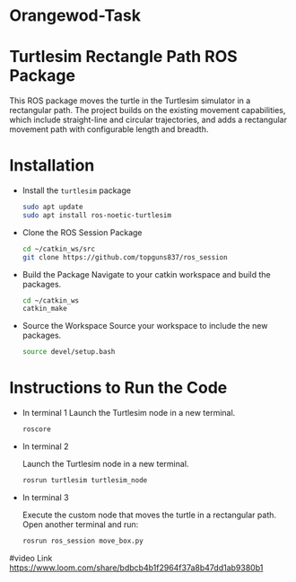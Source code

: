 # Orangewod-Task

# Turtlesim Rectangle Path ROS Package

This ROS package moves the turtle in the Turtlesim simulator in a rectangular path. The project builds on the existing movement capabilities, which include straight-line and circular trajectories, and adds a rectangular movement path with configurable length and breadth.

# Installation

- Install the `turtlesim` package

    ```bash
    sudo apt update
    sudo apt install ros-noetic-turtlesim
    ```

- Clone the ROS Session Package

    ```bash
    cd ~/catkin_ws/src
    git clone https://github.com/topguns837/ros_session
    ```

- Build the Package
  Navigate to your catkin workspace and build the packages.

    ```bash
    cd ~/catkin_ws
    catkin_make
    ```

- Source the Workspace
  Source your workspace to include the new packages.
  
    ```bash
    source devel/setup.bash
    ```

# Instructions to Run the Code

- In terminal 1
Launch the Turtlesim node in a new terminal.

    ```bash
    roscore
    ```

- In terminal 2

    Launch the Turtlesim node in a new terminal.

    ```bash
    rosrun turtlesim turtlesim_node
    ```

- In terminal 3

  Execute the custom node that moves the turtle in a rectangular path. Open another terminal and     run:

    ```bash
    rosrun ros_session move_box.py
    ```



#video Link
https://www.loom.com/share/bdbcb4b1f2964f37a8b47dd1ab9380b1
